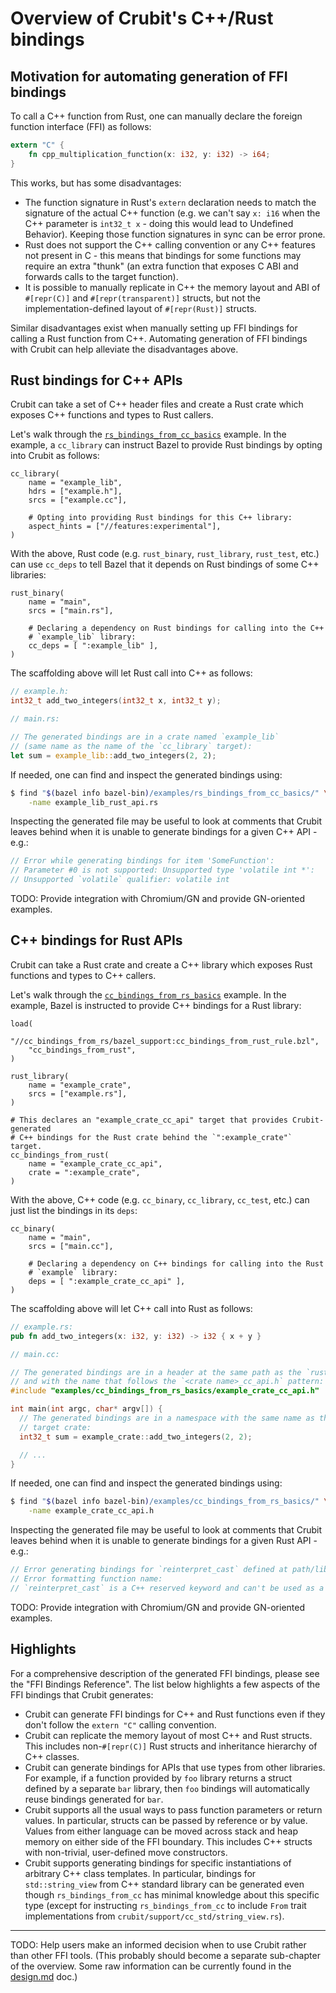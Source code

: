 # Overview of Crubit's C++/Rust bindings

## Motivation for automating generation of FFI bindings

To call a C++ function from Rust, one can manually declare the foreign function
interface (FFI) as follows:

```rust
extern "C" {
    fn cpp_multiplication_function(x: i32, y: i32) -> i64;
}
```

This works, but has some disadvantages:

*   The function signature in Rust's `extern` declaration needs to match the
    signature of the actual C++ function (e.g. we can't say `x: i16` when the
    C++ parameter is `int32_t x` - doing this would lead to Undefined Behavior).
    Keeping those function signatures in sync can be error prone.
*   Rust does not support the C++ calling convention or any C++ features not
    present in C - this means that bindings for some functions may require an
    extra "thunk" (an extra function that exposes C ABI and forwards calls to
    the target function).
*   It is possible to manually replicate in C++ the memory layout and ABI of
    `#[repr(C)]` and `#[repr(transparent)]` structs, but not the
    implementation-defined layout of `#[repr(Rust)]` structs.

Similar disadvantages exist when manually setting up FFI bindings for calling a
Rust function from C++. Automating generation of FFI bindings with Crubit can
help alleviate the disadvantages above.

## Rust bindings for C++ APIs

Crubit can take a set of C++ header files and create a Rust crate which exposes
C++ functions and types to Rust callers.

Let's walk through the
[`rs_bindings_from_cc_basics`](../../../examples/rs_bindings_from_cc_basics/README.md)
example. In the example, a `cc_library` can instruct Bazel to provide Rust
bindings by opting into Crubit as follows:

```
cc_library(
    name = "example_lib",
    hdrs = ["example.h"],
    srcs = ["example.cc"],

    # Opting into providing Rust bindings for this C++ library:
    aspect_hints = ["//features:experimental"],
)
```

With the above, Rust code (e.g. `rust_binary`, `rust_library`,
`rust_test`, etc.) can use `cc_deps` to tell Bazel that it depends on Rust
bindings of some C++ libraries:

```
rust_binary(
    name = "main",
    srcs = ["main.rs"],

    # Declaring a dependency on Rust bindings for calling into the C++
    # `example_lib` library:
    cc_deps = [ ":example_lib" ],
)
```

The scaffolding above will let Rust call into C++ as follows:

```c++
// example.h:
int32_t add_two_integers(int32_t x, int32_t y);
```

```rust
// main.rs:

// The generated bindings are in a crate named `example_lib`
// (same name as the name of the `cc_library` target):
let sum = example_lib::add_two_integers(2, 2);
```

If needed, one can find and inspect the generated bindings using:

```sh
$ find "$(bazel info bazel-bin)/examples/rs_bindings_from_cc_basics/" \
    -name example_lib_rust_api.rs
```

Inspecting the generated file may be useful to look at comments that Crubit
leaves behind when it is unable to generate bindings for a given C++ API - e.g.:

```c++
// Error while generating bindings for item 'SomeFunction':
// Parameter #0 is not supported: Unsupported type 'volatile int *':
// Unsupported `volatile` qualifier: volatile int
```

TODO: Provide integration with Chromium/GN and provide GN-oriented examples.

## C++ bindings for Rust APIs

Crubit can take a Rust crate and create a C++ library which exposes Rust
functions and types to C++ callers.

Let's walk through the
[`cc_bindings_from_rs_basics`](../../../examples/cc_bindings_from_rs_basics/README.md)
example. In the example, Bazel is instructed to provide C++ bindings for a Rust
library:

```
load(
    "//cc_bindings_from_rs/bazel_support:cc_bindings_from_rust_rule.bzl",
    "cc_bindings_from_rust",
)

rust_library(
    name = "example_crate",
    srcs = ["example.rs"],
)

# This declares an "example_crate_cc_api" target that provides Crubit-generated
# C++ bindings for the Rust crate behind the `":example_crate"` target.
cc_bindings_from_rust(
    name = "example_crate_cc_api",
    crate = ":example_crate",
)
```

With the above, C++ code (e.g. `cc_binary`, `cc_library`, `cc_test`, etc.) can
just list the bindings in its `deps`:

```
cc_binary(
    name = "main",
    srcs = ["main.cc"],

    # Declaring a dependency on C++ bindings for calling into the Rust
    # `example` library:
    deps = [ ":example_crate_cc_api" ],
)
```

The scaffolding above will let C++ call into Rust as follows:

```rust
// example.rs:
pub fn add_two_integers(x: i32, y: i32) -> i32 { x + y }
```

```c++
// main.cc:

// The generated bindings are in a header at the same path as the `rust_library`,
// and with the name that follows the `<crate name>_cc_api.h` pattern:
#include "examples/cc_bindings_from_rs_basics/example_crate_cc_api.h"

int main(int argc, char* argv[]) {
  // The generated bindings are in a namespace with the same name as the
  // target crate:
  int32_t sum = example_crate::add_two_integers(2, 2);

  // ...
}
```

If needed, one can find and inspect the generated bindings using:

```sh
$ find "$(bazel info bazel-bin)/examples/cc_bindings_from_rs_basics/" \
    -name example_crate_cc_api.h
```

Inspecting the generated file may be useful to look at comments that Crubit
leaves behind when it is unable to generate bindings for a given Rust API -
e.g.:

```c++
// Error generating bindings for `reinterpret_cast` defined at path/lib.rs;l=123:
// Error formatting function name:
// `reinterpret_cast` is a C++ reserved keyword and can't be used as a C++ identifier.
```

TODO: Provide integration with Chromium/GN and provide GN-oriented examples.

## Highlights

For a comprehensive description of the generated FFI bindings, please see the
"FFI Bindings Reference". The list below highlights a few aspects of the FFI
bindings that Crubit generates:

*   Crubit can generate FFI bindings for C++ and Rust functions even if they
    don't follow the `extern "C"` calling convention.
*   Crubit can replicate the memory layout of most C++ and Rust structs. This
    includes non-`#[repr(C)]` Rust structs and inheritance hierarchy of C++
    classes.
*   Crubit can generate bindings for APIs that use types from other libraries.
    For example, if a function provided by `foo` library returns a struct
    defined by a separate `bar` library, then `foo` bindings will automatically
    reuse bindings generated for `bar`.
*   Crubit supports all the usual ways to pass function parameters or return
    values. In particular, structs can be passed by reference or by value.
    Values from either language can be moved across stack and heap memory on
    either side of the FFI boundary. This includes C++ structs with non-trivial,
    user-defined move constructors.
*   Crubit supports generating bindings for specific instantiations of arbitrary
    C++ class templates. In particular, bindings for `std::string_view` from C++
    standard library can be generated even though `rs_bindings_from_cc` has
    minimal knowledge about this specific type (except for instructing
    `rs_bindings_from_cc` to include `From` trait implementations from
    `crubit/support/cc_std/string_view.rs`).

--------------------------------------------------------------------------------

TODO: Help users make an informed decision when to use Crubit rather than other
FFI tools. (This probably should become a separate sub-chapter of the overview.
Some raw information can be currently found in the [design.md](../../design.md)
doc.)
